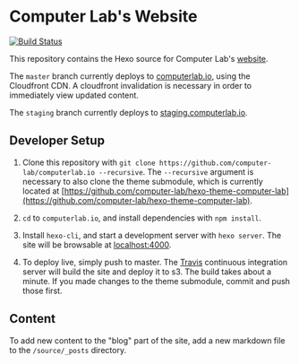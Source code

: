 # Computer Lab's Website
[![Build
Status](https://travis-ci.org/computer-lab/computerlab.io.svg?branch=master)](https://travis-ci.org/computer-lab/computerlab.io)

This repository contains the Hexo source for Computer Lab's
[website](http://computerlab.io).  

The `master` branch currently deploys to [computerlab.io](http://computerlab.io),
using the Cloudfront CDN. A cloudfront invalidation is necessary in order to
immediately view updated content.

The `staging` branch currently deploys to [staging.computerlab.io](http://staging.computerlab.io).

## Developer Setup
1. Clone this repository with `git clone
https://github.com/computer-lab/computerlab.io --recursive`.  The `--recursive`
argument is necessary to also clone the theme submodule, which is currently
located at
[https://github.com/computer-lab/hexo-theme-computer-lab](https://github.com/computer-lab/hexo-theme-computer-lab).

2. `cd` to `computerlab.io`, and install dependencies with `npm install`.

3. Install `hexo-cli`, and start a development server with `hexo server`. The
   site will be browsable at [localhost:4000](http://localhost:4000).

4. To deploy live, simply push to master.  The [Travis](https://travis-ci.org/)
continuous integration server will build the site and deploy it to s3.  The
build takes about a minute.  If you made changes to the theme submodule, commit
and push those first.

## Content

To add new content to the "blog" part of the site, add a new markdown file to
the `/source/_posts` directory.  
